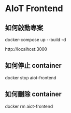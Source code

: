 # AIoT Frontend

## 如何啟動專案

docker-compose up --build -d

http://localhost:3000

## 如何停止 container

docker stop aiot-frontend

## 如何刪除 container

docker rm aiot-frontend
